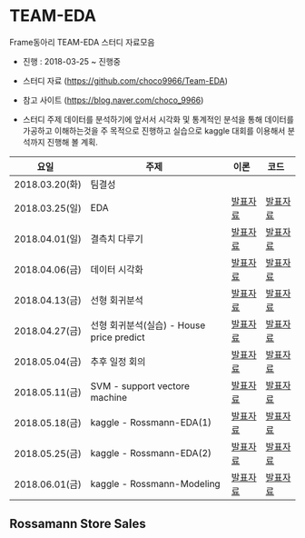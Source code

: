 # TEAM-EDA
Frame동아리 TEAM-EDA 스터디 자료모음
- 진행 : 2018-03-25 ~ 진행중

* 스터디 자료 (https://github.com/choco9966/Team-EDA)
* 참고 사이트 (https://blog.naver.com/choco_9966)

* 스터디 주제
데이터를 분석하기에 앞서서 시각화 및 통계적인 분석을 통해 데이터를 가공하고 이해하는것을 주 목적으로 진행하고 실습으로 kaggle 대회를 이용해서 분석까지 진행해 볼 계획.


|요일   |주제   |이론   |코드   |
|---|---|---|---|
|2018.03.20(화)|팀결성|
|2018.03.25(일)|EDA|[발표자료](https://blog.naver.com/choco_9966/221236770723)|[발표자료](https://blog.naver.com/choco_9966/221236770723)
|2018.04.01(일)|결측치 다루기|[발표자료](https://blog.naver.com/choco_9966/221241322294)|[발표자료](https://blog.naver.com/choco_9966/221236770723)
|2018.04.06(금)|데이터 시각화|[발표자료](https://blog.naver.com/choco_9966/221241322294)|[발표자료](https://blog.naver.com/choco_9966/221236770723)
|2018.04.13(금)|선형 회귀분석|[발표자료](https://blog.naver.com/choco_9966/221241322294)|[발표자료](https://blog.naver.com/choco_9966/221236770723)
|2018.04.27(금)|선형 회귀분석(실습) - House price predict|[발표자료](https://blog.naver.com/choco_9966/221253617024)|[발표자료](https://blog.naver.com/choco_9966/221236770723)
|2018.05.04(금)|추후 일정 회의|[발표자료](https://blog.naver.com/choco_9966/221236770723)|[발표자료](https://blog.naver.com/choco_9966/221236770723)
|2018.05.11(금)|SVM - support vectore machine|[발표자료](https://blog.naver.com/choco_9966/221236770723)|[발표자료](https://blog.naver.com/choco_9966/221236770723)
|2018.05.18(금)|kaggle - Rossmann-EDA(1)|[발표자료](https://blog.naver.com/choco_9966/221236770723)|[발표자료](https://blog.naver.com/choco_9966/221236770723)
|2018.05.25(금)|kaggle - Rossmann-EDA(2)|[발표자료](https://blog.naver.com/choco_9966/221236770723)|[발표자료](https://blog.naver.com/choco_9966/221236770723)
|2018.06.01(금)|kaggle - Rossmann-Modeling|[발표자료](https://blog.naver.com/choco_9966/221236770723)|[발표자료](https://blog.naver.com/choco_9966/221236770723)

## Rossamann Store Sales

